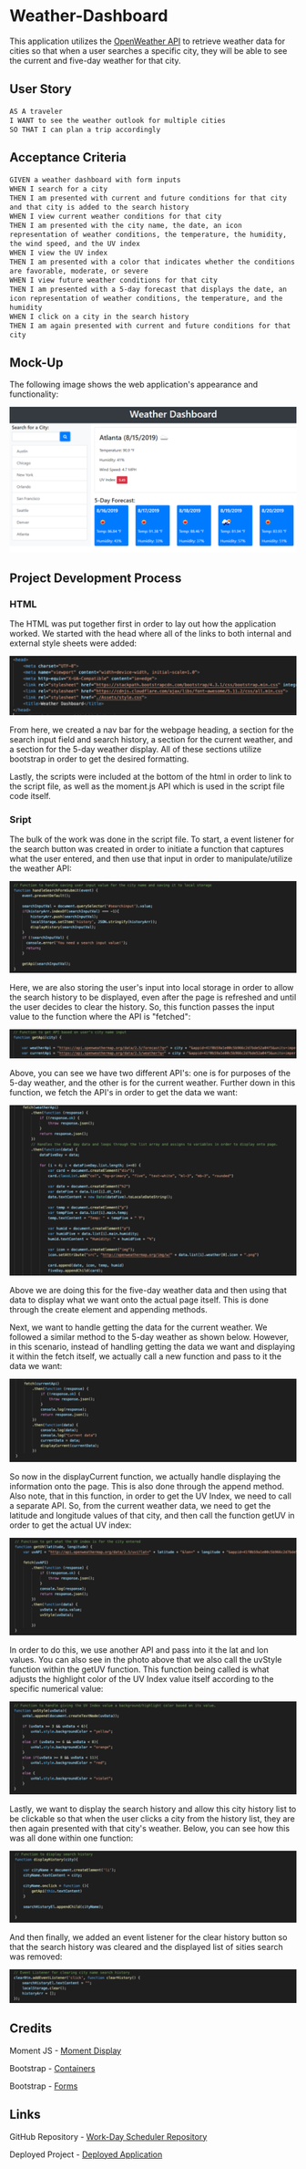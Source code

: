 # Weather-Dashboard

This application utilizes the [OpenWeather API](https://openweathermap.org/api) to retrieve weather data for cities so that when a user searches a specific city, they will be able to see the current and five-day weather for that city.

## User Story

```
AS A traveler
I WANT to see the weather outlook for multiple cities
SO THAT I can plan a trip accordingly
```

## Acceptance Criteria

```
GIVEN a weather dashboard with form inputs
WHEN I search for a city
THEN I am presented with current and future conditions for that city and that city is added to the search history
WHEN I view current weather conditions for that city
THEN I am presented with the city name, the date, an icon representation of weather conditions, the temperature, the humidity, the wind speed, and the UV index
WHEN I view the UV index
THEN I am presented with a color that indicates whether the conditions are favorable, moderate, or severe
WHEN I view future weather conditions for that city
THEN I am presented with a 5-day forecast that displays the date, an icon representation of weather conditions, the temperature, and the humidity
WHEN I click on a city in the search history
THEN I am again presented with current and future conditions for that city
```

## Mock-Up

The following image shows the web application's appearance and functionality:

![The weather app includes a search option, a list of cities, and a five-day forecast and current weather conditions for Atlanta.](./Assets/images/06-server-side-apis-homework-demo.png)

## Project Development Process

### HTML

The HTML was put together first in order to lay out how the application worked. We started with the head where all of the links to both internal and external style sheets were added:

![HTML Head Section](./Assets/images/htmlHead.png)

From here, we created a nav bar for the webpage heading, a section for the search input field and search history, a section for the current weather, and a section for the 5-day weather display. All of these sections utilize bootstrap in order to get the desired formatting.

Lastly, the scripts were included at the bottom of the html in order to link to the script file, as well as the moment.js API which is used in the script file code itself. 

### Sript

The bulk of the work was done in the script file. To start, a event listener for the search button was created in order to initiate a function that captures what the user entered, and then use that input in order to manipulate/utilize the weather API:

![Search Function](./Assets/images/searchFunc.png)

Here, we are also storing the user's input into local storage in order to allow the search history to be displayed, even after the page is refreshed and until the user decides to clear the history. So, this function passes the input value to the function where the API is "fetched":

![Getting the API](./Assets/images/getAPI.png)

Above, you can see we have two different API's: one is for purposes of the 5-day weather, and the other is for the current weather. Further down in this function, we fetch the API's in order to get the data we want:

![Fetch 5-Day](./Assets/images/fetch5.png)

Above we are doing this for the five-day weather data and then using that data to display what we want onto the actual page itself. This is done through the create element and appending methods.

Next, we want to handle getting the data for the current weather. We followed a similar method to the 5-day weather as shown below. However, in this scenario, instead of handling getting the data we want and displaying it within the fetch itself, we actually call a new function and pass to it the data we want:

![Current Weather Data](./Assets/images/currentData.png)

So now in the displayCurrent function, we actually handle displaying the information onto the page. This is also done through the append method. Also note, that in this function, in order to get the UV Index, we need to call a separate API. So, from the current weather data, we need to get the latitude and longitude values of that city, and then call the function getUV in order to get the actual UV index:

![Getting the UV Index](./Assets/images/getUV.png)

In order to do this, we use another API and pass into it the lat and lon values. You can also see in the photo above that we also call the uvStyle function within the getUV function. This function being called is what adjusts the highlight color of the UV Index value itself according to the specific numerical value:

![UV Index Highlight](./Assets/images/uvStyle.png)

Lastly, we want to display the search history and allow this city history list to be clickable so that when the user clicks a city from the history list, they are then again presented with that city's weather. Below, you can see how this was all done within one function:

![City History](./Assets/images/history.png)

And then finally, we added an event listener for the clear history button so that the search history was cleared and the displayed list of sities search was removed:

![Clearing the History](./Assets/images/clearHistory.png)


## Credits

Moment JS - [Moment Display](https://momentjs.com/docs/#/displaying/)

Bootstrap - [Containers](https://getbootstrap.com/docs/5.0/layout/containers/)

Bootstrap - [Forms](https://getbootstrap.com/docs/5.0/forms/overview/)


## Links

GitHub Repository - [Work-Day Scheduler Repository](https://github.com/ktrudickm/Weather-Dashboard "Weather Dashboard Repository")

Deployed Project - [Deployed Application](https://ktrudickm.github.io/Weather-Dashboard/ "Deployed Application")